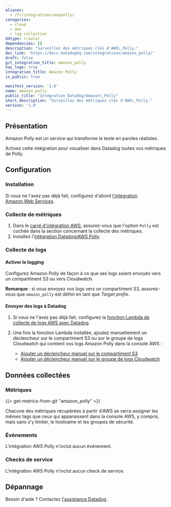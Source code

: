 ```yaml
---
aliases:
  - /fr/integrations/awspolly/
categories:
  - cloud
  - aws
  - log collection
ddtype: crawler
dependencies: []
description: "Surveillez des métriques clés d'AWS\_Polly."
doc_link: 'https://docs.datadoghq.com/integrations/amazon_polly/'
draft: false
git_integration_title: amazon_polly
has_logo: true
integration_title: Amazon Polly
is_public: true

manifest_version: '1.0'
name: amazon_polly
public_title: "Intégration Datadog/Amazon\_Polly"
short_description: "Surveillez des métriques clés d'AWS\_Polly."
version: '1.0'
---
```

## Présentation

Amazon Polly est un service qui transforme le texte en paroles réalistes.

Activez cette intégration pour visualiser dans Datadog toutes vos métriques de Polly.

## Configuration

### Installation

Si vous ne l'avez pas déjà fait, configurez d'abord [l'intégration Amazon Web Services][1].

### Collecte de métriques

1. Dans le [carré d'intégration AWS][2], assurez-vous que l'option `Polly` est cochée dans la section concernant la collecte des métriques.
2. Installez l'[intégration Datadog/AWS Polly][3].

### Collecte de logs

#### Activer le logging

Configurez Amazon Polly de façon à ce que ses logs soient envoyés vers un compartiment S3 ou vers Cloudwatch.

**Remarque** : si vous envoyez vos logs vers un compartiment S3, assurez-vous que `amazon_polly` est défini en tant que _Target prefix_.

#### Envoyer des logs à Datadog

1. Si vous ne l'avez pas déjà fait, configurez la [fonction Lambda de collecte de logs AWS avec Datadog][4].
2. Une fois la fonction Lambda installée, ajoutez manuellement un déclencheur sur le compartiment S3 ou sur le groupe de logs Cloudwatch qui contient vos logs Amazon Polly dans la console AWS :

    - [Ajouter un déclencheur manuel sur le compartiment S3][5]
    - [Ajouter un déclencheur manuel sur le groupe de logs Cloudwatch][6]

## Données collectées

### Métriques
{{< get-metrics-from-git "amazon_polly" >}}


Chacune des métriques récupérées à partir d'AWS se verra assigner les mêmes tags que ceux qui apparaissent dans la console AWS, y compris, mais sans s'y limiter, le hostname et les groupes de sécurité.

### Événements

L'intégration AWS Polly n'inclut aucun événement.

### Checks de service

L'intégration AWS Polly n'inclut aucun check de service.

## Dépannage

Besoin d'aide ? Contactez [l'assistance Datadog][8].

[1]: https://docs.datadoghq.com/fr/integrations/amazon_web_services/
[2]: https://app.datadoghq.com/account/settings#integrations/amazon_web_services
[3]: https://app.datadoghq.com/account/settings#integrations/amazon_polly
[4]: https://docs.datadoghq.com/fr/integrations/amazon_web_services/?tab=allpermissions#set-up-the-datadog-lambda-function
[5]: https://docs.datadoghq.com/fr/integrations/amazon_web_services/?tab=allpermissions#collecting-logs-from-s3-buckets
[6]: https://docs.datadoghq.com/fr/integrations/amazon_web_services/?tab=allpermissions#collecting-logs-from-cloudwatch-log-group
[7]: https://github.com/DataDog/dogweb/blob/prod/integration/amazon_polly/amazon_polly_metadata.csv
[8]: https://docs.datadoghq.com/fr/help/
